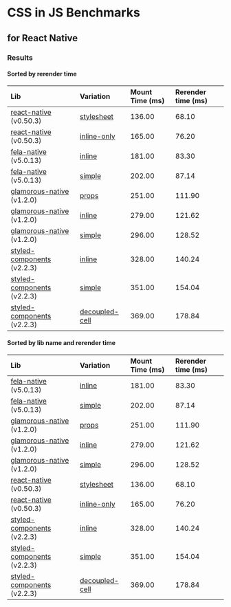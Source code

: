 # CSS in JS Benchmarks
## for React Native


### Results

#### Sorted by rerender time

Lib | Variation | Mount Time (ms) | Rerender time (ms)
:--- | :--- | :--- | :---
[react-native](https://github.com/facebook/react-native) (v0.50.3) | [stylesheet](src/components/benchmarks/react-native/stylesheet/index.js) | 136.00 | 68.10
[react-native](https://github.com/facebook/react-native) (v0.50.3) | [inline-only](src/components/benchmarks/react-native/inline-only/index.js) | 165.00 | 76.20
[fela-native](https://github.com/rofrischmann/fela/tree/master/packages/fela-native) (v5.0.13) | [inline](src/components/benchmarks/fela/inline/index.js) | 181.00 | 83.30
[fela-native](https://github.com/rofrischmann/fela/tree/master/packages/fela-native) (v5.0.13) | [simple](src/components/benchmarks/fela/simple/index.js) | 202.00 | 87.14
[glamorous-native](https://github.com/robinpowered/glamorous-native) (v1.2.0) | [props](src/components/benchmarks/glamorous/props/index.js) | 251.00 | 111.90
[glamorous-native](https://github.com/robinpowered/glamorous-native) (v1.2.0) | [inline](src/components/benchmarks/glamorous/inline/index.js) | 279.00 | 121.62
[glamorous-native](https://github.com/robinpowered/glamorous-native) (v1.2.0) | [simple](src/components/benchmarks/glamorous/simple/index.js) | 296.00 | 128.52
[styled-components](https://github.com/styled-components/styled-components) (v2.2.3) | [inline](src/components/benchmarks/styled-components/inline/index.js) | 328.00 | 140.24
[styled-components](https://github.com/styled-components/styled-components) (v2.2.3) | [simple](src/components/benchmarks/styled-components/simple/index.js) | 351.00 | 154.04
[styled-components](https://github.com/styled-components/styled-components) (v2.2.3) | [decoupled-cell](src/components/benchmarks/styled-components/decoupled-cell/index.js) | 369.00 | 178.84


#### Sorted by lib name and rerender time

Lib | Variation | Mount Time (ms) | Rerender time (ms)
:--- | :--- | :--- | :---
[fela-native](https://github.com/rofrischmann/fela/tree/master/packages/fela-native) (v5.0.13) | [inline](src/components/benchmarks/fela/inline/index.js) | 181.00 | 83.30
[fela-native](https://github.com/rofrischmann/fela/tree/master/packages/fela-native) (v5.0.13) | [simple](src/components/benchmarks/fela/simple/index.js) | 202.00 | 87.14
[glamorous-native](https://github.com/robinpowered/glamorous-native) (v1.2.0) | [props](src/components/benchmarks/glamorous/props/index.js) | 251.00 | 111.90
[glamorous-native](https://github.com/robinpowered/glamorous-native) (v1.2.0) | [inline](src/components/benchmarks/glamorous/inline/index.js) | 279.00 | 121.62
[glamorous-native](https://github.com/robinpowered/glamorous-native) (v1.2.0) | [simple](src/components/benchmarks/glamorous/simple/index.js) | 296.00 | 128.52
[react-native](https://github.com/facebook/react-native) (v0.50.3) | [stylesheet](src/components/benchmarks/react-native/stylesheet/index.js) | 136.00 | 68.10
[react-native](https://github.com/facebook/react-native) (v0.50.3) | [inline-only](src/components/benchmarks/react-native/inline-only/index.js) | 165.00 | 76.20
[styled-components](https://github.com/styled-components/styled-components) (v2.2.3) | [inline](src/components/benchmarks/styled-components/inline/index.js) | 328.00 | 140.24
[styled-components](https://github.com/styled-components/styled-components) (v2.2.3) | [simple](src/components/benchmarks/styled-components/simple/index.js) | 351.00 | 154.04
[styled-components](https://github.com/styled-components/styled-components) (v2.2.3) | [decoupled-cell](src/components/benchmarks/styled-components/decoupled-cell/index.js) | 369.00 | 178.84
